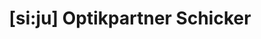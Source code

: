 ---
title: "[si:ju] Optikpartner Schicker"
url: /eching/si-ju-optikpartner-schicker/
shop: Optiker
---